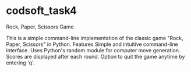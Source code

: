 # codsoft_task4
Rock, Paper, Scissors Game

This is a simple command-line implementation of the classic game "Rock, Paper, Scissors" in Python.
Features
Simple and intuitive command-line interface.
Uses Python's random module for computer move generation.
Scores are displayed after each round.
Option to quit the game anytime by entering 'q'.
